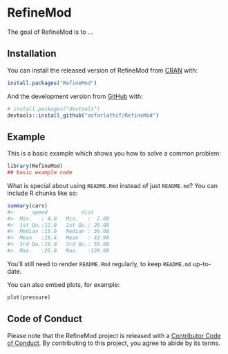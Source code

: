 
<!-- README.md is generated from README.Rmd. Please edit that file -->

# RefineMod

<!-- badges: start -->

<!-- badges: end -->

The goal of RefineMod is to …

## Installation

You can install the released version of RefineMod from
[CRAN](https://CRAN.R-project.org) with:

``` r
install.packages("RefineMod")
```

And the development version from [GitHub](https://github.com/) with:

``` r
# install.packages("devtools")
devtools::install_github("asfarlathif/RefineMod")
```

## Example

This is a basic example which shows you how to solve a common problem:

``` r
library(RefineMod)
## basic example code
```

What is special about using `README.Rmd` instead of just `README.md`?
You can include R chunks like so:

``` r
summary(cars)
#>      speed           dist       
#>  Min.   : 4.0   Min.   :  2.00  
#>  1st Qu.:12.0   1st Qu.: 26.00  
#>  Median :15.0   Median : 36.00  
#>  Mean   :15.4   Mean   : 42.98  
#>  3rd Qu.:19.0   3rd Qu.: 56.00  
#>  Max.   :25.0   Max.   :120.00
```

You’ll still need to render `README.Rmd` regularly, to keep `README.md`
up-to-date.

You can also embed plots, for example:

``` r
plot(pressure)
```

## Code of Conduct

Please note that the RefineMod project is released with a [Contributor
Code of
Conduct](https://contributor-covenant.org/version/2/0/CODE_OF_CONDUCT.html).
By contributing to this project, you agree to abide by its terms.
